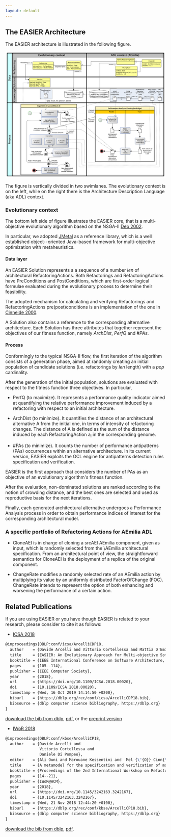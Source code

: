 ```yaml
---
layout: default
---
```



## The EASIER Architecture

The EASIER architecture is illustrated in the following figure.

![EASIER architecture](assets/images/process.png)


The figure is vertically divided in two swimlanes. The evolutionary context is on the left, while on the right there is the Architecture Description Language (aka ADL)  context.

### Evolutionary context

The bottom left side of figure illustrates the EASIER core, that is a multi-objective evolutionary algorithm based on the NSGA-II [Deb 2002](https://doi.org/10.1109/4235.996017). 

In particular, we adopted [JMetal](https://github.com/jMetal/jMetal) as a reference library, which is a well established object--oriented Java-based framework for multi-objective optimization with metaheuristics.

#### Data layer

An EASIER Solution represents a a sequence of a number $len$ of architectural RefactoringActions. Both Refactorings and RefactoringActions have PreConditions and PostConditions, which are first-order logical formulae evaluated during the evolutionary process to determine their feasibility.

The adopted mechanism for calculating and verifying Refactorings and RefactoringActions pre(post)conditions is an implementation of the one in [Cinneide 2000](https://doi.org/10.1145/602461.602499).

A Solution also contains a reference to the corresponding alternative architecture. 
Each Solution has three attributes that together represent the objectives of our fitness function, namely $ArchDist$, $PerfQ$ and $\#PAs$.

#### Process

Conformingly to the typical NSGA-II flow, the first iteration of the algorithm consists of a generation phase, aimed at randomly creating an initial population of candidate solutions (i.e. refactorings by $len$ length) with a $pop$ cardinality.

After the generation of the initial population, solutions are evaluated with respect to the fitness function three objectives. In particular,
   - PerfQ (to maximize). It represents a performance quality indicator aimed at quantifying the relative performance improvement induced by a refactoring with respect to an initial architecture. 

   - ArchDist (to minimize). It quantifies the distance of an architectural alternative A from the initial one, in terms of intensity of refactoring changes. The distance of A is defined as the sum of the distance induced by each RefactoringAction a<sub>i</sub> in the corresponding genome. 
        
   - \#PAs (to minimize). It counts the number of performance antipatterns (PAs) occurrences within an alternative architecture. In its current version, EASIER exploits the  OCL engine for antipatterns detection rules specification and verification. 
    
EASIER is the first approach that considers the number of PAs as an objective of an evolutionary algorithm's fitness function.

After the evaluation, non-dominated solutions are ranked according to the notion of crowding distance, and the best ones are selected and used as reproductive basis for the next iterations. 

Finally, each generated architectural alternative undergoes a Performance Analysis process in order to obtain performance indices of interest for the corresponding architectural model. 

### A specific portfolio of Refactoring Actions for AEmilia ADL 

   - CloneAEI is in charge of cloning a srcAEI AEmilia component, given as input, which is randomly selected from the \AEmilia architectural specification. From an architectural point of view, the straightforward semantics for CloneAEI is the deployment of a replica of the original component. 

   - ChangeRate modifies a randomly selected rate of an AEmilia action by multiplying its value by an uniformly distributed FactorOfChange (FOC). ChangeRate intends to represent the option of both enhancing and worsening the performance of a certain action. 


## Related Publications

If you are using EASIER or you have though EASIER is related to your research, please consider to cite it as follows:

   * [ICSA 2018](http://icsa-conferences.org/2018/)

```latex
@inproceedings{DBLP:conf/icsa/ArcelliCDP18,
  author    = {Davide Arcelli and Vittorio Cortellessa and Mattia D'Emidio and Daniele Di Pompeo},
  title     = {EASIER: An Evolutionary Approach for Multi-objective Software ArchItecturE Refactoring},
  booktitle = {IEEE International Conference on Software Architecture, {ICSA} 2018, Seattle, WA, USA, April 30 - May 4, 2018},
  pages     = {105--114},
  publisher = {IEEE Computer Society},
  year      = {2018},
  url       = {https://doi.org/10.1109/ICSA.2018.00020},
  doi       = {10.1109/ICSA.2018.00020},
  timestamp = {Wed, 16 Oct 2019 14:14:50 +0200},
  biburl    = {https://dblp.org/rec/conf/icsa/ArcelliCDP18.bib},
  bibsource = {dblp computer science bibliography, https://dblp.org}
}

```

[download the bib from dblp](https://dblp.uni-trier.de/rec/bib1/conf/icsa/ArcelliCDP18.bib), [pdf](https://doi.org/10.1109/ICSA.2018.00020), or the [preprint version](http://danieledipompeo.github.io/files/papers/2018-icsa-easier.pdf)  

   * [IWoR 2018](https://iwor.github.io/iwor2018/)

```latex
@inproceedings{DBLP:conf/kbse/ArcelliCP18,
  author    = {Davide Arcelli and
               Vittorio Cortellessa and
               Daniele Di Pompeo},
  editor    = {Ali Ouni and Marouane Kessentini and  Mel {\'{O}} Cinn{\'{e}}ide},
  title     = {A metamodel for the specification and verification of model refactoring actions},
  booktitle = {Proceedings of the 2nd International Workshop on Refactoring, IWoR@ASE 2018, Montpellier, France, September 4, 2018},
  pages     = {14--21},
  publisher = {IWoR@ACM},
  year      = {2018},
  url       = {https://doi.org/10.1145/3242163.3242167},
  doi       = {10.1145/3242163.3242167},
  timestamp = {Wed, 21 Nov 2018 12:44:20 +0100},
  biburl    = {https://dblp.org/rec/conf/kbse/ArcelliCP18.bib},
  bibsource = {dblp computer science bibliography, https://dblp.org}
}
```
[download the bib from dblp](https://dblp.org/rec/conf/kbse/ArcelliCP18.bib), [pdf](https://doi.org/10.1145/3242163.3242167).
